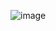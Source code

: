 
![image](https://github.com/PabloLopez23/Formulario_de_Registro/assets/131299204/1e11cb83-3abc-4438-bbc7-69526c86f1e6)
